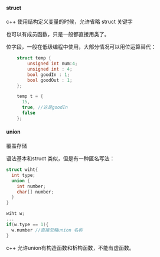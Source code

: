 #### struct

c++ 使用结构定义变量的时候，允许省略 struct 关键字

也可以有成员函数，只是一般都直接用类了。



位字段，一般在低级编程中使用，大部分情况可以用位运算替代：

```c++
    struct temp {
        unsigned int num:4;
        unsigned int : 4;
        bool goodIn : 1;
        bool goodOut : 1;
    };

    temp t = {
      15, 
      true, //这是goodIn
      false
    };
```



#### union

覆盖存储

语法基本和struct 类似，但是有一种匿名写法：

```c++
struct wiht{
  int type;
  union {
    int number;
    char[] number;
  }
}

wiht w;
...
if(w.type == 1){
  w.number //直接忽略union 名称
}
```

c++ 允许union有构造函数和析构函数，不能有虚函数。